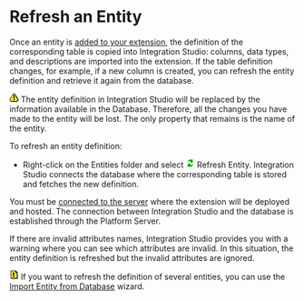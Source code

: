 # Refresh an Entity

Once an entity is [added to your extension](<entity-define.md>), the definition of the corresponding table is copied into Integration Studio: columns, data types, and descriptions are imported into the extension. If the table definition changes, for example, if a new column is created, you can refresh the entity definition and retrieve it again from the database.

![](images/warning.gif) The entity definition in Integration Studio will be replaced by the information available in the Database. Therefore, all the changes you have made to the entity will be lost. The only property that remains is the name of the entity.  

To refresh an entity definition:

* Right-click on the Entities folder and select ![](images/refresh.gif) Refresh Entity. Integration Studio connects the database where the corresponding table is stored and fetches the new definition.

You must be [connected to the server](<../extension-life-cycle/server-connect.md>) where the extension will be deployed and hosted. The connection between Integration Studio and the database is established through the Platform Server.

If there are invalid attributes names, Integration Studio provides you with a warning where you can see which attributes are invalid. In this situation, the entity definition is refreshed but the invalid attributes are ignored.

![](images/tip.gif) If you want to refresh the definition of several entities, you can use the [Import Entity from Database](<entity-import-from-database.md>) wizard.
